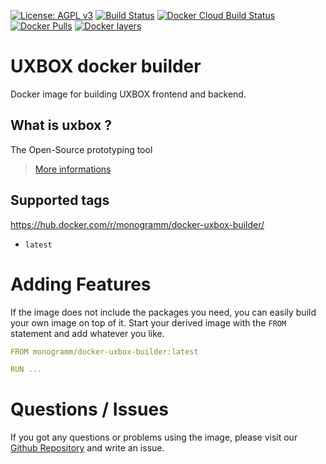 
[uri_license]: http://www.gnu.org/licenses/agpl.html
[uri_license_image]: https://img.shields.io/badge/License-AGPL%20v3-blue.svg

[![License: AGPL v3][uri_license_image]][uri_license]
[![Build Status](https://travis-ci.org/Monogramm/docker-uxbox-builder.svg)](https://travis-ci.org/Monogramm/docker-uxbox-builder)
[![Docker Cloud Build Status](https://img.shields.io/docker/cloud/build/monogramm/docker-uxbox-builder.svg)](https://hub.docker.com/r/monogramm/docker-uxbox-builder/)
[![Docker Pulls](https://img.shields.io/docker/pulls/monogramm/docker-uxbox-builder.svg)](https://hub.docker.com/r/monogramm/docker-uxbox-builder/)
[![Docker layers](https://images.microbadger.com/badges/image/monogramm/docker-uxbox-builder.svg)](https://microbadger.com/images/monogramm/docker-uxbox-builder)

# UXBOX docker builder

Docker image for building UXBOX frontend and backend.

## What is uxbox ?

The Open-Source prototyping tool

> [More informations](https://github.com/Monogramm/uxbox)

## Supported tags

https://hub.docker.com/r/monogramm/docker-uxbox-builder/

* `latest`

# Adding Features
If the image does not include the packages you need, you can easily build your own image on top of it.
Start your derived image with the `FROM` statement and add whatever you like.

```yaml
FROM monogramm/docker-uxbox-builder:latest

RUN ...

```

# Questions / Issues
If you got any questions or problems using the image, please visit our [Github Repository](https://github.com/Monogramm/docker-uxbox-builder) and write an issue.  
